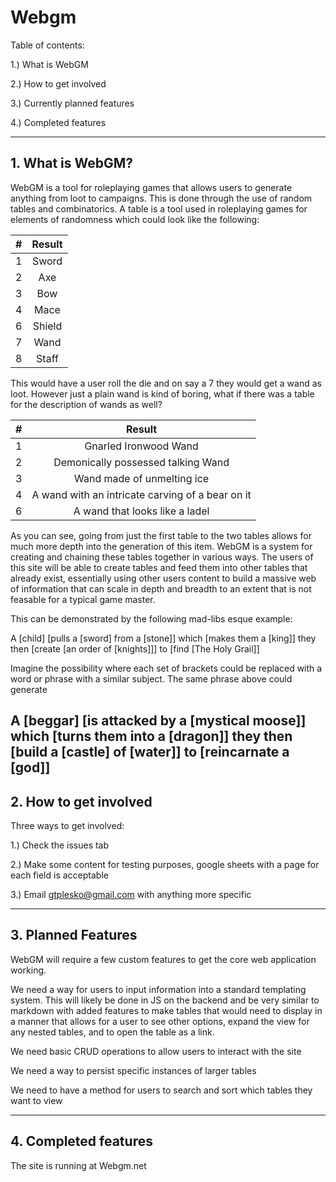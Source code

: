 Webgm
=====

Table of contents:

1.) What is WebGM

2.) How to get involved

3.) Currently planned features

4.) Completed features

------

## 1. What is WebGM?

WebGM is a tool for roleplaying games that allows users to generate anything from loot to campaigns. This is done through the use of random tables and combinatorics. A table is a tool used in roleplaying games for elements of randomness which could look like the following:

| # | Result |
| --- |:-------------:|
| 1 | Sword |
| 2 | Axe |
| 3 | Bow |
| 4 | Mace |
| 6 | Shield |
| 7 | Wand |
| 8 | Staff |

This would have a user roll the die and on say a 7 they would get a wand as loot. However just a plain wand is kind of boring, what if there was a table for the description of wands as well?

| # | Result |
| --- |:-------------:|
| 1 | Gnarled Ironwood Wand |
| 2 | Demonically possessed talking Wand |
| 3 | Wand made of unmelting ice |
| 4 | A wand with an intricate carving of a bear on it |
| 6 | A wand that looks like a ladel |

As you can see, going from just the first table to the two tables allows for much more depth into the generation of this item. WebGM is a system for creating and chaining these tables together in various ways. The users of this site will be able to create tables and feed them into other tables that already exist, essentially using other users content to build a massive web of information that can scale in depth and breadth to an extent that is not feasable for a typical game master.

This can be demonstrated by the following mad-libs esque example:

A [child] [pulls a [sword] from a [stone]] which [makes them a [king]] they then [create [an order of [knights]]] to [find [The Holy Grail]]

Imagine the possibility where each set of brackets could be replaced with a word or phrase with a similar subject. The same phrase above could generate

A [beggar] [is attacked by a [mystical moose]] which [turns them into a [dragon]] they then [build a [castle] of [water]] to [reincarnate a [god]]
------

## 2. How to get involved

Three ways to get involved:

1.) Check the issues tab

2.) Make some content for testing purposes, google sheets with a page for each field is acceptable

3.) Email gtplesko@gmail.com with anything more specific

------

## 3. Planned Features

WebGM will require a few custom features to get the core web application working. 

We need a way for users to input information into a standard templating system. This will likely be done in JS on the backend and be very similar to markdown with added features to make tables that would need to display in a manner that allows for a user to see other options, expand the view for any nested tables, and to open the table as a link. 

We need basic CRUD operations to allow users to interact with the site

We need a way to persist specific instances of larger tables

We need to have a method for users to search and sort which tables they want to view

------

## 4. Completed features

The site is running at Webgm.net
